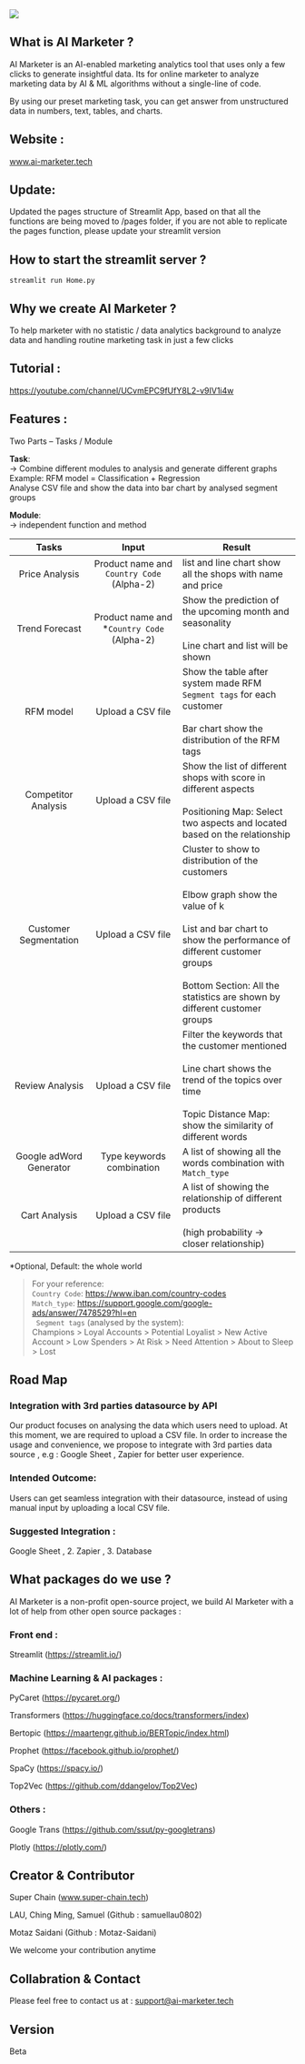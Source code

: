<img src="https://www.ai-marketer.tech/wp-content/uploads/2022/03/1-removebg-preview-e1648533328450.png">

## What is AI Marketer ?
AI Marketer is an AI-enabled marketing analytics tool that uses only a few clicks to generate insightful data.
Its for online marketer to analyze marketing data by AI & ML algorithms without a single-line of code.

By using our preset marketing task, you can get answer from unstructured data in numbers, text, tables, and charts.

## Website :
www.ai-marketer.tech 

## Update: 
Updated the pages structure of Streamlit App, based on that all the functions are being moved to /pages folder, if you are not able to replicate the pages function, please update your streamlit version

## How to start the streamlit server ?
```
streamlit run Home.py
```

## Why we create AI Marketer ?
To help marketer with no statistic / data analytics background to analyze data and handling routine marketing task in just a few clicks

## Tutorial :
https://youtube.com/channel/UCvmEPC9fUfY8L2-v9IV1i4w

## Features :

Two Parts – Tasks / Module

**Task**:
</br>→ Combine different modules to analysis and generate different graphs
</br> Example: RFM model = Classification + Regression
</br>Analyse CSV file and show the data into bar chart by analysed segment groups 


**Module**:
</br>→ independent function and method
</br>

| Tasks | Input | Result |
| :-------------: | :-------------: | ------------- |
| Price Analysis  | Product name and ```Country Code``` (Alpha-2)  | list and line chart show all the shops with name and price |
| Trend Forecast  | Product name and *```Country Code``` (Alpha-2)  | Show the prediction of the upcoming month and seasonality <br/> <br/>Line chart and list will be shown |
| RFM model  | Upload a CSV file  | Show the table after system made RFM ```Segment tags``` for each customer <br/>  <br/>Bar chart show the distribution of the RFM tags |
| Competitor Analysis  | Upload a CSV file  | Show the list of different shops with score in different aspects <br/>  <br/>Positioning Map: Select two aspects and located based on the relationship|
| Customer Segmentation  | Upload a CSV file  | Cluster to show to distribution of the customers <br/> <br/>Elbow graph show the value of k <br/> <br/>List and bar chart to show the performance of different customer groups <br/> <br/>Bottom Section: All the statistics are shown by different customer groups |
| Review Analysis  | Upload a CSV file  | Filter the keywords that the customer mentioned <br/> <br/>Line chart shows the trend of the topics over time <br/> <br/>Topic Distance Map: show the similarity of different words|
| Google adWord Generator  | Type keywords combination  | A list of showing all the words combination with ```Match_type``` |
| Cart Analysis  | Upload a CSV file  | A list of showing the relationship of different products <br/> <br/>(high probability → closer relationship) |

*Optional, Default: the whole world

>For your reference:
<br/>``` Country Code ```: https://www.iban.com/country-codes
<br/>``` Match_type ```: https://support.google.com/google-ads/answer/7478529?hl=en
<br/>``` Segment tags``` (analysed by the system):
<br/>Champions > Loyal Accounts > Potential Loyalist > New Active Account > Low Spenders > At Risk > Need Attention > About to Sleep > Lost

## Road Map 

### Integration with 3rd parties datasource by API

Our product focuses on analysing the data which users need to upload. At this moment, we are required to upload a CSV file. In order to increase the usage and convenience, we propose to integrate with 3rd parties data source , e.g : Google Sheet , Zapier for better user experience.

### Intended Outcome:
Users can get seamless integration with their datasource, instead of using manual input by uploading a local CSV file.

### Suggested Integration : 
Google Sheet , 2. Zapier , 3. Database 


## What packages do we use ?
AI Marketer is a non-profit open-source project, we build AI Marketer with a lot of help from other open source packages :

### Front end :
Streamlit (https://streamlit.io/)

### Machine Learning & AI packages :
PyCaret (https://pycaret.org/)

Transformers (https://huggingface.co/docs/transformers/index)

Bertopic (https://maartengr.github.io/BERTopic/index.html)

Prophet (https://facebook.github.io/prophet/)

SpaCy (https://spacy.io/)

Top2Vec (https://github.com/ddangelov/Top2Vec)


### Others :
Google Trans (https://github.com/ssut/py-googletrans)

Plotly (https://plotly.com/)

## Creator & Contributor 
Super Chain (www.super-chain.tech)

LAU, Ching Ming, Samuel (Github : samuellau0802)

Motaz Saidani (Github : Motaz-Saidani)

We welcome your contribution anytime

## Collabration & Contact 
Please feel free to contact us at : 
support@ai-marketer.tech

## Version 
Beta 
